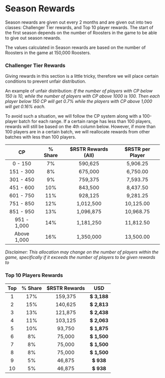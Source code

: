 # Season Rewards

Season rewards are given out every 2 months and are given out into two classes: Challenger Tier rewards, and Top 10 player rewards. The start of the first season depends on the number of Roosters in the game to be able to give out season rewards.

The values calculated in Season rewards are based on the number of Roosters in the game at 150,000 Roosters.

### Challenger Tier Rewards

Giving rewards in this section is a little tricky, therefore we will place certain conditions to prevent unfair distribution.&#x20;

An example of unfair distribution: _If the number of players with CP below 150 is 10, while the number of players with CP above 1000 is 100. Then each player below 150 CP will get 0.7% while the players with CP above 1,000 will get 0.16% each._

To avoid such a situation, we will follow the CP system along with a 100-player batch for each range. If a certain range has less than 100 players, rewards will still be based on the 4th column below. However, if more than 100 players are in a certain batch, we will reallocate rewards from other batches with less than 100 players.

|    **CP**   | **% Share** | **$RSTR Rewards (All)** | **$RSTR per Player** |
| :---------: | :---------: | :---------------------: | :------------------: |
|   0 - 150   |      7%     |         590,625         |       5,906.25       |
|  151 - 300  |      8%     |         675,000         |       6,750.00       |
|  301 - 450  |      9%     |         759,375         |       7,593.75       |
|  451 - 600  |     10%     |         843,500         |       8,437.50       |
|  601 - 750  |     11%     |         928,125         |       9,281.25       |
|  751 - 850  |     12%     |        1,012,500        |       10,125.00      |
|  851 - 950  |     13%     |        1,096,875        |       10,968.75      |
| 951 - 1,000 |     14%     |        1,181,250        |       11,812.50      |
| Above 1,000 |     16%     |        1,350,000        |       13,500.00      |

_Disclaimer: This allocation may change on the number of players within the game, specifically if it exceeds the number of players to be given rewards to_

### Top 10 Players Rewards

| **Top** | **% Share** | **$RSTR Rewards** |   **USD**   |
| :-----: | :---------: | :---------------: | :---------: |
|    1    |     17%     |      159,375      | **$ 3,188** |
|    2    |     15%     |      140,625      | **$ 2,813** |
|    3    |     13%     |      121,875      | **$ 2,438** |
|    4    |     11%     |      103,125      | **$ 2,063** |
|    5    |     10%     |       93,750      | **$ 1,875** |
|    6    |      8%     |       75,000      | **$ 1,500** |
|    7    |      8%     |       75,000      | **$ 1,500** |
|    8    |      8%     |       75,000      | **$ 1,500** |
|    9    |      5%     |       46,875      |  **$ 938**  |
|    10   |      5%     |       46,875      |  **$ 938**  |
